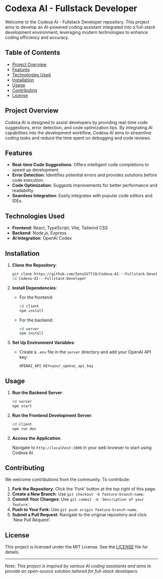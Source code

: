 # Codexa AI - Fullstack Developer

Welcome to the Codexa AI - Fullstack Developer repository. This project aims to develop an AI-powered coding assistant integrated into a full-stack development environment, leveraging modern technologies to enhance coding efficiency and accuracy.

## Table of Contents

- [Project Overview](#project-overview)
- [Features](#features)
- [Technologies Used](#technologies-used)
- [Installation](#installation)
- [Usage](#usage)
- [Contributing](#contributing)
- [License](#license)

## Project Overview

Codexa AI is designed to assist developers by providing real-time code suggestions, error detection, and code optimization tips. By integrating AI capabilities into the development workflow, Codexa AI aims to streamline coding tasks and reduce the time spent on debugging and code reviews.

## Features

- **Real-time Code Suggestions**: Offers intelligent code completions to speed up development.
- **Error Detection**: Identifies potential errors and provides solutions before code execution.
- **Code Optimization**: Suggests improvements for better performance and readability.
- **Seamless Integration**: Easily integrates with popular code editors and IDEs.

## Technologies Used

- **Frontend**: React, TypeScript, Vite, Tailwind CSS
- **Backend**: Node.js, Express
- **AI Integration**: OpenAI Codex

## Installation

1. **Clone the Repository**:

   ```bash
   git clone https://github.com/SonuSV7719/Codexa-AI---Fullstack-Developer.git
   cd Codexa-AI---Fullstack-Developer
   ```

2. **Install Dependencies**:

   - For the frontend:

     ```bash
     cd client
     npm install
     ```

   - For the backend:

     ```bash
     cd server
     npm install
     ```

3. **Set Up Environment Variables**:

   - Create a `.env` file in the `server` directory and add your OpenAI API key:

     ```env
     OPENAI_API_KEY=your_openai_api_key
     ```

## Usage

1. **Run the Backend Server**:

   ```bash
   cd server
   npm start
   ```

2. **Run the Frontend Development Server**:

   ```bash
   cd client
   npm run dev
   ```

3. **Access the Application**:

   Navigate to `http://localhost:3000` in your web browser to start using Codexa AI.

## Contributing

We welcome contributions from the community. To contribute:

1. **Fork the Repository**: Click the 'Fork' button at the top right of this page.
2. **Create a New Branch**: Use `git checkout -b feature-branch-name`.
3. **Commit Your Changes**: Use `git commit -m 'Description of your feature'`.
4. **Push to Your Fork**: Use `git push origin feature-branch-name`.
5. **Submit a Pull Request**: Navigate to the original repository and click 'New Pull Request'.

## License

This project is licensed under the MIT License. See the [LICENSE](LICENSE) file for details.

---

*Note: This project is inspired by various AI coding assistants and aims to provide an open-source solution tailored for full-stack developers.*
